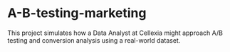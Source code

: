 # A-B-testing-marketing
This project simulates how a Data Analyst at Cellexia might approach A/B testing and conversion analysis using a real-world dataset.
